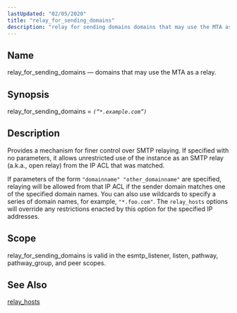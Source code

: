 ```yaml
---
lastUpdated: "02/05/2020"
title: "relay_for_sending_domains"
description: "relay for sending domains domains that may use the MTA as a relay relay for sending domains example com Provides a mechanism for finer control over SMTP relaying If specified with no parameters it allows unrestricted use of the instance as an SMTP relay a k a open relay from..."
---
```


<a name="conf.ref.relay_for_sending_domains"></a> 
## Name

relay_for_sending_domains — domains that may use the MTA as a relay.

## Synopsis

relay_for_sending_domains = *`(“*.example.com”)`*

<a name="idp25826192"></a> 
## Description

Provides a mechanism for finer control over SMTP relaying. If specified with no parameters, it allows unrestricted use of the instance as an SMTP relay (a.k.a., open relay) from the IP ACL that was matched.

If parameters of the form `"domainname" "other_domainname"` are specified, relaying will be allowed from that IP ACL if the sender domain matches one of the specified domain names. You can also use wildcards to specify a series of domain names, for example, `"*.foo.com"`. The `relay_hosts` options will override any restrictions enacted by this option for the specified IP addresses.

<a name="idp25830336"></a> 
## Scope

relay_for_sending_domains is valid in the esmtp_listener, listen, pathway, pathway_group, and peer scopes.

<a name="idp25832240"></a> 
## See Also

[relay_hosts](/momentum/4/config/ref-relay-hosts)